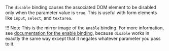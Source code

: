 The `disable` binding causes the associated DOM element to be disabled only when the parameter value is `true`. This is useful with form elements like `input`, `select`, and `textarea`.

!!! Note
    This is the mirror image of the `enable` binding. For more information, see [documentation for the enable binding](enable-binding.md), because `disable` works in exactly the same way except that it negates whatever parameter you pass to it.
